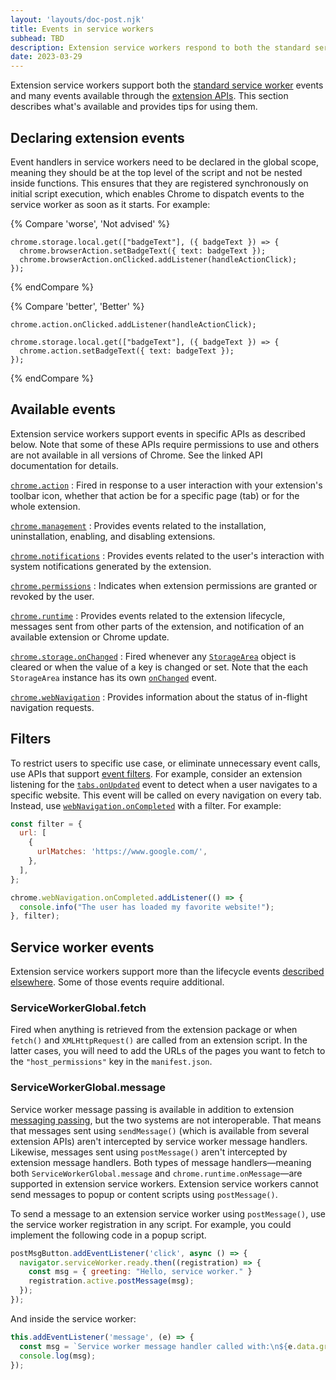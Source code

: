 ```yaml
---
layout: 'layouts/doc-post.njk'
title: Events in service workers
subhead: TBD
description: Extension service workers respond to both the standard service worker events and to events in the <code>chrome.runtime</code> namespace.
date: 2023-03-29
---
```


Extension service workers support both the [standard service worker](https://developer.mozilla.org/docs/Web/API/ServiceWorkerGlobalScope#events) events and many events available through the [extension APIs](/docs/extensions/reference/). This section describes what's available and provides tips for using them.



## Declaring extension events

Event handlers in service workers need to be declared in the global scope, meaning they should be at the top level of the script and not be nested inside functions. This ensures that they are registered synchronously on initial script execution, which enables Chrome to dispatch events to the service worker as soon as it starts. For example:

{% Compare 'worse', 'Not advised' %}
```js/2
chrome.storage.local.get(["badgeText"], ({ badgeText }) => {
  chrome.browserAction.setBadgeText({ text: badgeText });
  chrome.browserAction.onClicked.addListener(handleActionClick);
});

```
{% endCompare %}


{% Compare 'better', 'Better' %}
```js/0
chrome.action.onClicked.addListener(handleActionClick);

chrome.storage.local.get(["badgeText"], ({ badgeText }) => {
  chrome.action.setBadgeText({ text: badgeText });
});
```
{% endCompare %}

## Available events

Extension service workers support events in specific APIs as described below. Note that some of these APIs require permissions to use and others are not available in all versions of Chrome. See the linked API documentation for details.

[`chrome.action`](/docs/extensions/reference/action/)
: Fired in response to a user interaction with your extension's toolbar icon, whether that action be for a specific page (tab) or for the whole extension.

[`chrome.management`](/docs/extensions/reference/management/)
: Provides events related to the installation, uninstallation, enabling, and disabling extensions.

[`chrome.notifications`](/docs/extensions/reference/notifications/)
: Provides events related to the user's interaction with system notifications generated by the extension.

[`chrome.permissions`](/docs/extensions/reference/permissions/)
: Indicates when extension permissions are granted or revoked by the user.

[`chrome.runtime`](/docs/extensions/reference/runtime/)
: Provides events related to the extension lifecycle, messages sent from other parts of the extension, and notification of an available extension or Chrome update. 

[`chrome.storage.onChanged`](/docs/extensions/reference/storage/#event-onChanged)
: Fired whenever any [`StorageArea`](/docs/extensions/reference/storage/#type-StorageArea) object is cleared or when the value of a key is changed or set. Note that the each `StorageArea` instance has its own [`onChanged`](/docs/extensions/reference/storage/#type-StorageArea:~:text=PROPERTIES-,onChanged,-event) event. 

[`chrome.webNavigation`](/docs/extensions/reference/webNavigation/)
: Provides information about the status of in-flight navigation requests.

## Filters

To restrict users to specific use case, or eliminate unnecessary event calls, use APIs that support [event filters](/docs/extensions/reference/events#filtered). For example, consider an extension listening for the [`tabs.onUpdated`](/docs/extensions/reference/extensions/tabs#event-onUpdated) event to detect when a user navigates to a specific website. This event will be called on every navigation on every tab. Instead, use [`webNavigation.onCompleted`](/docs/extensions/reference/webNavigation/#event-onCompleted) with a filter. For example:

```js
const filter = {
  url: [
    {
      urlMatches: 'https://www.google.com/',
    },
  ],
};

chrome.webNavigation.onCompleted.addListener(() => {
  console.info("The user has loaded my favorite website!");
}, filter);
```
## Service worker events

Extension service workers support more than the lifecycle events [described elsewhere](/docs/extensions/service-workers/lifecycle). Some of those events require additional.

### ServiceWorkerGlobal.fetch

Fired when anything is retrieved from the extension package or when `fetch()` and `XMLHttpRequest()` are called from an extension script. In the latter cases, you will need to add the URLs of the pages you want to fetch to the `"host_permissions"` key in the `manifest.json`.

### ServiceWorkerGlobal.message

Service worker message passing is available in addition to extension [messaging passing](/docs/extensions/mv3/messaging/), but the two systems are not interoperable. That means that messages sent using `sendMessage()` (which is available from several extension APIs) aren't intercepted by service worker message handlers. Likewise, messages sent using `postMessage()` aren't intercepted by extension message handlers. Both types of message handlers—meaning both `ServiceWorkerGlobal.message` and `chrome.runtime.onMessage`—are supported in extension service workers. Extension service workers cannot send messages to popup or content scripts using `postMessage()`.

To send a message to an extension service worker using `postMessage()`, use the service worker registration in any script. For example, you could implement the following code in a popup script.

```javascript
postMsgButton.addEventListener('click', async () => {
  navigator.serviceWorker.ready.then((registration) => {
    const msg = { greeting: "Hello, service worker." }
    registration.active.postMessage(msg);
  });
});
```

And inside the service worker:

```javascript
this.addEventListener('message', (e) => {
  const msg = `Service worker message handler called with:\n${e.data.greeting}`;
  console.log(msg);
});
```